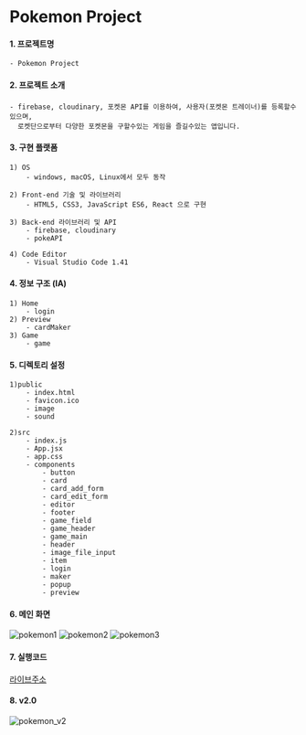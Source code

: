 # Pokemon Project

#### 1. 프로젝트명

    - Pokemon Project
    
#### 2. 프로젝트 소개

    - firebase, cloudinary, 포켓몬 API를 이용하여, 사용자(포켓몬 트레이너)를 등록할수있으며,
      로켓단으로부터 다양한 포켓몬을 구할수있는 게임을 즐길수있는 앱입니다.

#### 3. 구현 플랫폼 

    1) OS
        - windows, macOS, Linux에서 모두 동작 

    2) Front-end 기술 및 라이브러리  
        - HTML5, CSS3, JavaScript ES6, React 으로 구현 

    3) Back-end 라이브러리 및 API
        - firebase, cloudinary
        - pokeAPI

    4) Code Editor
        - Visual Studio Code 1.41

#### 4. 정보 구조 (IA) 

    1) Home
        - login
    2) Preview
        - cardMaker
    3) Game
        - game

#### 5. 디렉토리 설정

    1)public
        - index.html
        - favicon.ico
        - image
        - sound

    2)src
        - index.js
        - App.jsx
        - app.css
        - components
            - button
            - card
            - card_add_form
            - card_edit_form
            - editor
            - footer
            - game_field
            - game_header
            - game_main
            - header
            - image_file_input
            - item
            - login
            - maker
            - popup
            - preview

#### 6. 메인 화면
![pokemon1](https://user-images.githubusercontent.com/69961780/117792189-05f16500-b286-11eb-8337-6ca09269dd45.gif)
![pokemon2](https://user-images.githubusercontent.com/69961780/117792193-07bb2880-b286-11eb-8eed-f429319e3426.gif)
![pokemon3](https://user-images.githubusercontent.com/69961780/117792198-0984ec00-b286-11eb-9117-ed6780d52670.gif)

#### 7. 실행코드
[라이브주소](https://6075847585f083be93cf78dc--pokemon-trainer.netlify.app/)

#### 8. v2.0
![pokemon_v2](https://user-images.githubusercontent.com/69961780/118618892-0a29ff00-b7ff-11eb-8372-4a8f468ce55f.gif)




